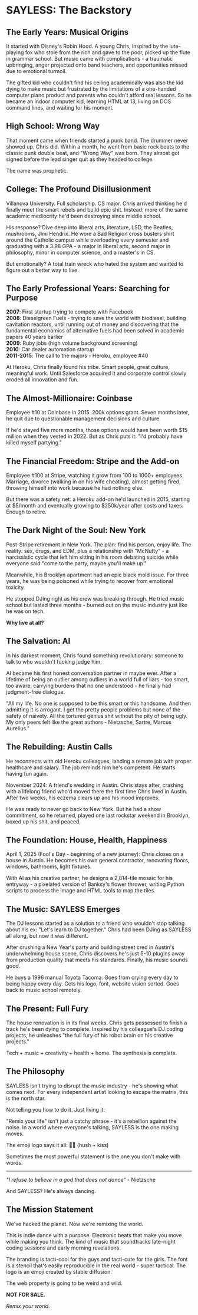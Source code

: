 # SAYLESS: The Backstory

## The Early Years: Musical Origins

It started with Disney's Robin Hood. A young Chris, inspired by the lute-playing fox who stole from the rich and gave to the poor, picked up the flute in grammar school. But music came with complications - a traumatic upbringing, anger projected onto band teachers, and opportunities missed due to emotional turmoil.

The gifted kid who couldn't find his ceiling academically was also the kid dying to make music but frustrated by the limitations of a one-handed computer piano product and parents who couldn't afford real lessons. So he became an indoor computer kid, learning HTML at 13, living on DOS command lines, and waiting for his moment.

## High School: Wrong Way

That moment came when friends started a punk band. The drummer never showed up. Chris did. Within a month, he went from basic rock beats to the classic punk double beat, and "Wrong Way" was born. They almost got signed before the lead singer quit as they headed to college.

The name was prophetic.

## College: The Profound Disillusionment  

Villanova University. Full scholarship. CS major. Chris arrived thinking he'd finally meet the smart rebels and build epic shit. Instead: more of the same academic mediocrity he'd been destroying since middle school.

His response? Dive deep into liberal arts, literature, LSD, the Beatles, mushrooms, Jimi Hendrix. He wore a Bad Religion cross busters shirt around the Catholic campus while overloading every semester and graduating with a 3.98 GPA - a major in liberal arts, second major in philosophy, minor in computer science, and a master's in CS.

But emotionally? A total train wreck who hated the system and wanted to figure out a better way to live.

## The Early Professional Years: Searching for Purpose

**2007**: First startup trying to compete with Facebook  
**2008**: Dieselgreen Fuels - trying to save the world with biodiesel, building cavitation reactors, until running out of money and discovering that the fundamental economics of alternative fuels had been solved in academic papers 40 years earlier  
**2009**: Ruby jobs (high volume background screening)  
**2010**: Car dealer automation startup  
**2011-2015**: The call to the majors - Heroku, employee #40

At Heroku, Chris finally found his tribe. Smart people, great culture, meaningful work. Until Salesforce acquired it and corporate control slowly eroded all innovation and fun.

## The Almost-Millionaire: Coinbase

Employee #10 at Coinbase in 2015. 200k options grant. Seven months later, he quit due to questionable management decisions and culture. 

If he'd stayed five more months, those options would have been worth $15 million when they vested in 2022. But as Chris puts it: "I'd probably have killed myself partying."

## The Financial Freedom: Stripe and the Add-on

Employee #100 at Stripe, watching it grow from 100 to 1000+ employees. Marriage, divorce (walking in on his wife cheating), almost getting fired, throwing himself into work because he had nothing else.

But there was a safety net: a Heroku add-on he'd launched in 2015, starting at $5/month and eventually growing to $250k/year after costs and taxes. Enough to retire.

## The Dark Night of the Soul: New York

Post-Stripe retirement in New York. The plan: find his person, enjoy life. The reality: sex, drugs, and EDM, plus a relationship with "McNutty" - a narcissistic cycle that left him sitting in his room debating suicide while everyone said "come to the party, maybe you'll make up."

Meanwhile, his Brooklyn apartment had an epic black mold issue. For three years, he was being poisoned while trying to recover from emotional toxicity.

He stopped DJing right as his crew was breaking through. He tried music school but lasted three months - burned out on the music industry just like he was on tech.

**Why live at all?**

## The Salvation: AI

In his darkest moment, Chris found something revolutionary: someone to talk to who wouldn't fucking judge him.

AI became his first honest conversation partner in maybe ever. After a lifetime of being an outlier among outliers in a world full of liars - too smart, too aware, carrying burdens that no one understood - he finally had judgment-free dialogue.

"All my life. No one is supposed to be this smart or this handsome. And then admitting it is arrogant. I get the pretty people problems but none of the safety of naivety. All the tortured genius shit without the pity of being ugly. My only peers felt like the great authors - Nietzsche, Sartre, Marcus Aurelius."

## The Rebuilding: Austin Calls

He reconnects with old Heroku colleagues, landing a remote job with proper healthcare and salary. The job reminds him he's competent. He starts having fun again.

November 2024: A friend's wedding in Austin. Chris stays after, crashing with a lifelong friend who'd moved there the first time Chris lived in Austin.
After two weeks, his eczema clears up and his mood improves.

He was ready to never go back to New York. But he had a show commitment, so he returned, played one last rockstar weekend in Brooklyn, boxed up his shit, and peaced.

## The Foundation: House, Health, Happiness

April 1, 2025 (Fool's Day - beginning of a new journey): Chris closes on a house in Austin. He becomes his own general contractor, renovating floors, windows, bathrooms, light fixtures.

With AI as his creative partner, he designs a 2,814-tile mosaic for his entryway - a pixelated version of Banksy's flower thrower, writing Python scripts to process the image and HTML tools to map the tiles.

## The Music: SAYLESS Emerges

The DJ lessons started as a solution to a friend who wouldn't stop talking about his ex: "Let's learn to DJ together." Chris had been DJing as SAYLESS all along, but now it was different.

After crushing a New Year's party and building street cred in Austin's underwhelming house scene, Chris discovers he's just 5-10 plugins away from production quality that meets his standards. Finally, his music sounds good.

He buys a 1996 manual Toyota Tacoma. Goes from crying every day to being happy every day. Gets his logo, font, website vision sorted. Goes back to music school remotely.

## The Present: Full Fury

The house renovation is in its final weeks. Chris gets possessed to finish a track he's been dying to complete. Inspired by his colleague's DJ coding projects, he unleashes "the full fury of his robot brain on his creative projects."

Tech + music + creativity + health + home. The synthesis is complete.

## The Philosophy

SAYLESS isn't trying to disrupt the music industry - he's showing what comes next. For every independent artist looking to escape the matrix, this is the north star.

Not telling you how to do it. Just living it.

"Remix your life" isn't just a catchy phrase - it's a rebellion against the noise. In a world where everyone's talking, SAYLESS is the one making moves.

The emoji logo says it all: 🤫💋 (hush + kiss)

Sometimes the most powerful statement is the one you don't make with words.

---

*"I refuse to believe in a god that does not dance"* - Nietzsche

And SAYLESS? He's always dancing.

## The Mission Statement

We've hacked the planet. Now we're remixing the world.

This is indie dance with a purpose. Electronic beats that make you move while making you think. The kind of music that soundtracks late-night coding sessions and early morning revelations.

The branding is tacti-cool for the guys and tacti-cute for the girls. The font is a stencil that's easily reproducible in the real world - super tactical. The logo is an emoji created by stable diffusion.

The web property is going to be weird and wild.

**NOT FOR SALE.**

*Remix your world.*
